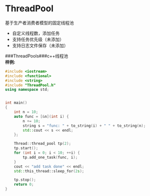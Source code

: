 # ThreadPool
基于生产者消费者模型的固定线程池
* 自定义线程数，添加任务
* 支持任务优先级（未添加）
* 支持日志文件保存（未添加）
  
###ThreadPools###c++线程池  
**样例:**  

```C++
#include <iostream>
#include <functional>
#include <string>
#include "ThreadPool.h"
using namespace std;


int main()
{
	int n = 10;
	auto func = [&n](int i) {
		n += 10;
		string s = "func: " + to_string(i) + " " + to_string(n);
		std::cout << s << endl;
	};

	Thread::thread_pool tp(2);
	tp.start(); 
	for (int i = 0; i < 10; ++i) {
		tp.add_one_task(func, i);
	}
	cout << "add task done" << endl;
	std::this_thread::sleep_for(2s);

	tp.stop();
	return 0;
}

```  
